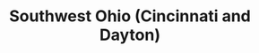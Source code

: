 ---
featured: false
time: 6:00pm EST
title: Southwest Ohio (Cincinnati and Dayton) 
registration: https://zoom.us/webinar/register/WN_vOdxqLq1Sqis_9-zjgJ3zw
video: https://www.youtube.com/embed/8GWn0iJvcU
past: true
---